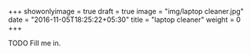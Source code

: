 +++
showonlyimage = true
draft = true
image = "img/laptop cleaner.jpg"
date = "2016-11-05T18:25:22+05:30"
title = "laptop cleaner"
weight = 0
+++

TODO Fill me in.


